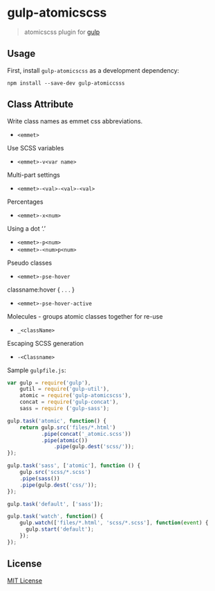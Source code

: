 # gulp-atomicscss

> atomicscss plugin for [gulp](https://github.com/wearefractal/gulp)

## Usage

First, install `gulp-atomicscss` as a development dependency:

```shell
npm install --save-dev gulp-atomiccsss
```

## Class Attribute

Write class names as emmet css abbreviations.

* `<emmet>`

Use SCSS variables

* `<emmet>-v<var name>`

Multi-part settings

* `<emmet>-<val>-<val>-<val>`

Percentages
* `<emmet>-x<num>`

Using a dot ‘.’

* `<emmet>-p<num>`
* `<emmet>-<num>p<num>`

Pseudo classes

* `<emmet>-pse-hover`

classname:hover { . . . }

* `<emmet>-pse-hover-active`

Molecules - groups atomic classes together for re-use

* `_<className>`

Escaping SCSS generation

* `-<Classname>`


Sample `gulpfile.js`:

```javascript
var gulp = require('gulp'),
	gutil = require('gulp-util'),
	atomic = require('gulp-atomicscss'),
	concat = require('gulp-concat'),
	sass = require ('gulp-sass');

gulp.task('atomic', function() {
	return gulp.src('files/*.html')
	       .pipe(concat('_atomic.scss'))
	       .pipe(atomic())
               .pipe(gulp.dest('scss/'));
});

gulp.task('sass', ['atomic'], function () {	
    gulp.src('scss/*.scss')
    .pipe(sass())
    .pipe(gulp.dest('css/'));
});

gulp.task('default', ['sass']);

gulp.task('watch', function() {
    gulp.watch(['files/*.html', 'scss/*.scss'], function(event) {
      gulp.start('default');
    });
});
```

## License

[MIT License](http://en.wikipedia.org/wiki/MIT_License)
